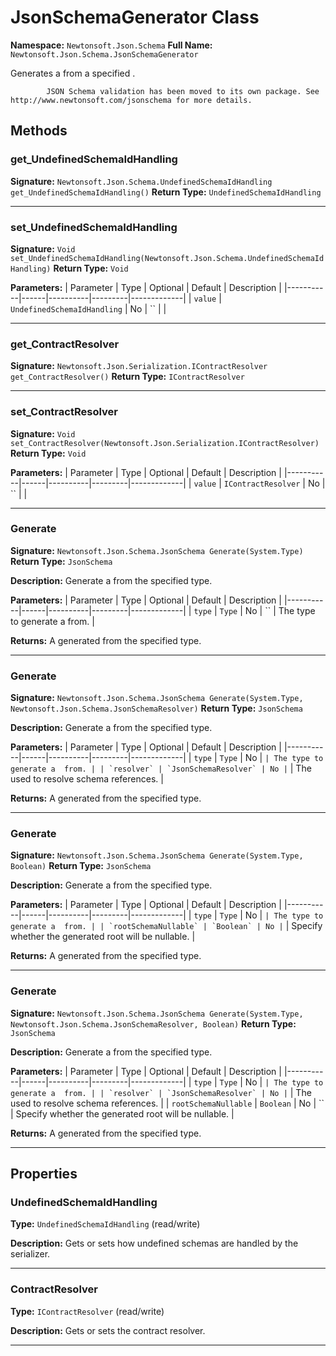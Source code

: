 # JsonSchemaGenerator Class

**Namespace:** `Newtonsoft.Json.Schema`
**Full Name:** `Newtonsoft.Json.Schema.JsonSchemaGenerator`

Generates a  from a specified .
            
            JSON Schema validation has been moved to its own package. See http://www.newtonsoft.com/jsonschema for more details.

## Methods

### get_UndefinedSchemaIdHandling

**Signature:** `Newtonsoft.Json.Schema.UndefinedSchemaIdHandling get_UndefinedSchemaIdHandling()`
**Return Type:** `UndefinedSchemaIdHandling`

---

### set_UndefinedSchemaIdHandling

**Signature:** `Void set_UndefinedSchemaIdHandling(Newtonsoft.Json.Schema.UndefinedSchemaIdHandling)`
**Return Type:** `Void`

**Parameters:**
| Parameter | Type | Optional | Default | Description |
|-----------|------|----------|---------|-------------|
| `value` | `UndefinedSchemaIdHandling` | No | `` |  |

---

### get_ContractResolver

**Signature:** `Newtonsoft.Json.Serialization.IContractResolver get_ContractResolver()`
**Return Type:** `IContractResolver`

---

### set_ContractResolver

**Signature:** `Void set_ContractResolver(Newtonsoft.Json.Serialization.IContractResolver)`
**Return Type:** `Void`

**Parameters:**
| Parameter | Type | Optional | Default | Description |
|-----------|------|----------|---------|-------------|
| `value` | `IContractResolver` | No | `` |  |

---

### Generate

**Signature:** `Newtonsoft.Json.Schema.JsonSchema Generate(System.Type)`
**Return Type:** `JsonSchema`

**Description:** Generate a  from the specified type.

**Parameters:**
| Parameter | Type | Optional | Default | Description |
|-----------|------|----------|---------|-------------|
| `type` | `Type` | No | `` | The type to generate a  from. |

**Returns:** A  generated from the specified type.

---

### Generate

**Signature:** `Newtonsoft.Json.Schema.JsonSchema Generate(System.Type, Newtonsoft.Json.Schema.JsonSchemaResolver)`
**Return Type:** `JsonSchema`

**Description:** Generate a  from the specified type.

**Parameters:**
| Parameter | Type | Optional | Default | Description |
|-----------|------|----------|---------|-------------|
| `type` | `Type` | No | `` | The type to generate a  from. |
| `resolver` | `JsonSchemaResolver` | No | `` | The  used to resolve schema references. |

**Returns:** A  generated from the specified type.

---

### Generate

**Signature:** `Newtonsoft.Json.Schema.JsonSchema Generate(System.Type, Boolean)`
**Return Type:** `JsonSchema`

**Description:** Generate a  from the specified type.

**Parameters:**
| Parameter | Type | Optional | Default | Description |
|-----------|------|----------|---------|-------------|
| `type` | `Type` | No | `` | The type to generate a  from. |
| `rootSchemaNullable` | `Boolean` | No | `` | Specify whether the generated root  will be nullable. |

**Returns:** A  generated from the specified type.

---

### Generate

**Signature:** `Newtonsoft.Json.Schema.JsonSchema Generate(System.Type, Newtonsoft.Json.Schema.JsonSchemaResolver, Boolean)`
**Return Type:** `JsonSchema`

**Description:** Generate a  from the specified type.

**Parameters:**
| Parameter | Type | Optional | Default | Description |
|-----------|------|----------|---------|-------------|
| `type` | `Type` | No | `` | The type to generate a  from. |
| `resolver` | `JsonSchemaResolver` | No | `` | The  used to resolve schema references. |
| `rootSchemaNullable` | `Boolean` | No | `` | Specify whether the generated root  will be nullable. |

**Returns:** A  generated from the specified type.

---

## Properties

### UndefinedSchemaIdHandling

**Type:** `UndefinedSchemaIdHandling` (read/write)

**Description:** Gets or sets how undefined schemas are handled by the serializer.

---

### ContractResolver

**Type:** `IContractResolver` (read/write)

**Description:** Gets or sets the contract resolver.

---
